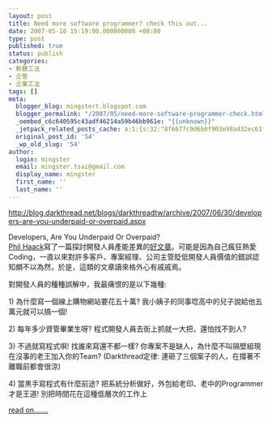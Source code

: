 ```yaml
---
layout: post
title: Need more software programmer? check this out...
date: 2007-05-10 15:19:00.000000000 +08:00
type: post
published: true
status: publish
categories:
- 軟體工法
- 企管
- 企業工法
tags: []
meta:
  blogger_blog: mingstert.blogspot.com
  blogger_permalink: "/2007/05/need-more-software-programmer-check.html"
  _oembed_c6c640595c43adf46214a59b46bb961e: "{{unknown}}"
  _jetpack_related_posts_cache: a:1:{s:32:"8f6677c9d6b0f903e98ad32ec61f8deb";a:2:{s:7:"expires";i:1447569069;s:7:"payload";a:3:{i:0;a:1:{s:2:"id";i:142;}i:1;a:1:{s:2:"id";i:44;}i:2;a:1:{s:2:"id";i:100;}}}}
  original_post_id: '54'
  _wp_old_slug: '54'
author:
  login: mingster
  email: mingster.tsai@gmail.com
  display_name: mingster
  first_name: ''
  last_name: ''
---
```

<p><a href="http://blog.darkthread.net/blogs/darkthreadtw/archive/2007/06/30/developers-are-you-underpaid-or-overpaid.aspx">http://blog.darkthread.net/blogs/darkthreadtw/archive/2007/06/30/developers-are-you-underpaid-or-overpaid.aspx</a></p>
<p>Developers, Are You Underpaid Or Overpaid?<br /><a href="http://haacked.com/">Phil Haack</a>寫了一篇探討開發人員產能差異的<a href="http://haacked.com/archive/2007/06/25/understanding-productivity-differences-between-developers.aspx">好文章</a>。可能是因為自己瘋狂熱愛Coding，一直以來對許多客戶、專案經理、公司主管貶低開發人員價值的錯誤認知頗不以為然，於是，這類的文章讀來格外心有戚戚焉。</p>
<p>對開發人員的種種誤解中，我最痛恨的是以下幾種:</p>
<p>1) 為什麼寫一個線上購物網站要花五十萬? 我小姨子的同事唸高中的兒子說給他五萬元就可以搞一個!</p>
<p>2) 每年多少資管畢業生呀? 程式開發人員去街上抓就一大把，還怕找不到人?</p>
<p>3) 不過就寫程式唄! 找誰來寫還不都一樣? 你專案不是缺人，為什麼不叫隔壁組現在沒事的老王加入你的Team? (Darkthread定律: 連砸了三個案子的人，在撐著不離職前都會很涼)</p>
<p>4) 當黑手寫程式有什麼前途? 把系統分析做好，外包給老印、老中的Programmer才是王道! 別把時間花在這種低層次的工作上</p>
<p><a href="http://blog.darkthread.net/blogs/darkthreadtw/archive/2007/06/30/developers-are-you-underpaid-or-overpaid.aspx">read on.......</a></p>
